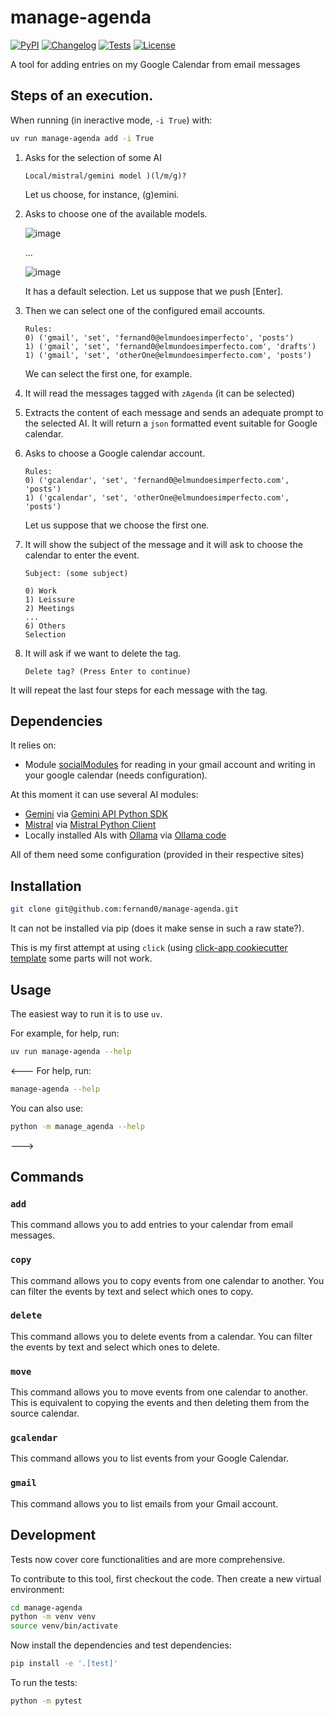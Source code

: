 # manage-agenda

[![PyPI](https://img.shields.io/pypi/v/manage-agenda.svg)](https://pypi.org/project/manage-agenda/)
[![Changelog](https://img.shields.io/github/v/release/fernand0/manage-agenda?include_prereleases&label=changelog)](https://github.com/fernand0/manage-agenda/releases)
[![Tests](https://github.com/fernand0/manage-agenda/actions/workflows/test.yml/badge.svg)](https://github.com/fernand0/manage-agenda/actions/workflows/test.yml)
[![License](https://img.shields.io/badge/license-Apache%202.0-blue.svg)](https://github.com/fernand0/manage-agenda/blob/master/LICENSE)

A tool for adding entries on my Google Calendar from email messages

## Steps of an execution.

When running (in ineractive mode, `-i True`) with:

```bash
uv run manage-agenda add -i True 
```

1. Asks for the selection of some AI

    ```
    Local/mistral/gemini model )(l/m/g)? 
    ```
    
    Let us choose, for instance, (g)emini.

2. Asks to choose one of the available models.

    ![image](https://github.com/user-attachments/assets/bd49fb8d-885e-4e70-8239-d4b72e62bb22)
    
    ...
    
    ![image](https://github.com/user-attachments/assets/e55beb11-6383-4c06-8314-2180aaa68045)
    
    It has a default selection. Let us suppose that we push [Enter].

4. Then we can select one of the configured email accounts.

    ```
    Rules:
    0) ('gmail', 'set', 'fernand0@elmundoesimperfecto', 'posts')
    1) ('gmail', 'set', 'fernand0@elmundoesimperfecto.com', 'drafts')
    1) ('gmail', 'set', 'otherOne@elmundoesimperfecto.com', 'posts')
    ```
    
    We can select the first one, for example.

5. It will read the messages tagged with `zAgenda` (it can be selected)
6. Extracts the content of each message and sends an adequate prompt to the selected AI. 
It will return a `json` formatted event suitable for Google calendar.
7. Asks to choose a Google calendar account.

    ```
    Rules:
    0) ('gcalendar', 'set', 'fernand0@elmundoesimperfecto.com', 'posts')
    1) ('gcalendar', 'set', 'otherOne@elmundoesimperfecto.com', 'posts')
    ```
    
    Let us suppose that we choose the first one.

8. It will show the subject of the message and it will ask to choose the calendar to enter the event.

    ```
    Subject: (some subject)
    
    0) Work
    1) Leissure 
    2) Meetings
    ...
    6) Others
    Selection 
    ```

9. It will ask if we want to delete the tag.

    ```
    Delete tag? (Press Enter to continue)
    ```

It will repeat the last four steps for each message with the tag.

## Dependencies

It relies on:

- Module [socialModules](https://github.com/fernand0/socialModules) for reading in your gmail account and writing in your google calendar (needs configuration).

At this moment it can use several AI modules:

- [Gemini](https://gemini.google.com/) via [Gemini API Python SDK](https://ai.google.dev/gemini-api/docs/quickstart?lang=python)
- [Mistral](https://mistral.ai/) via [Mistral Python Client](https://github.com/mistralai/client-python)
- Locally installed AIs with [Ollama](https://ollama.com/) via [Ollama code](https://github.com/ollama/ollama)

All of them need some configuration (provided in their respective sites)

## Installation

<!---
Install this tool using `pip`:
```bash
pip install manage-agenda
```
--->

```bash
git clone git@github.com:fernand0/manage-agenda.git
```

It can not be installed via pip (does it make sense in such a raw state?).

This is my first attempt at using `click` (using 
[click-app cookiecutter template](https://github.com/simonw/click-app)
some parts will not work.

## Usage

The easiest way to run it is to use `uv`.

For example, for help, run:

```bash
uv run manage-agenda --help
```

<---
For help, run:
```bash
manage-agenda --help
```
You can also use:
```bash
python -m manage_agenda --help
```
--->

## Commands

### `add`

This command allows you to add entries to your calendar from email messages.

### `copy`

This command allows you to copy events from one calendar to another. You can filter the events by text and select which ones to copy.

### `delete`

This command allows you to delete events from a calendar. You can filter the events by text and select which ones to delete.

### `move`

This command allows you to move events from one calendar to another. This is equivalent to copying the events and then deleting them from the source calendar.

### `gcalendar`

This command allows you to list events from your Google Calendar.

### `gmail`

This command allows you to list emails from your Gmail account.


## Development

Tests now cover core functionalities and are more comprehensive.

To contribute to this tool, first checkout the code. Then create a new virtual environment:
```bash
cd manage-agenda
python -m venv venv
source venv/bin/activate
```
Now install the dependencies and test dependencies:
```bash
pip install -e '.[test]'
```
To run the tests:
```bash
python -m pytest
```
